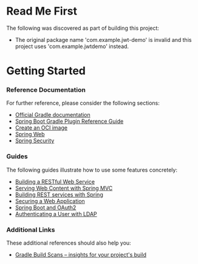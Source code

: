 # Read Me First

The following was discovered as part of building this project:

* The original package name 'com.example.jwt-demo' is invalid and this project uses 'com.example.jwtdemo' instead.

# Getting Started

### Reference Documentation

For further reference, please consider the following sections:

* [Official Gradle documentation](https://docs.gradle.org)
* [Spring Boot Gradle Plugin Reference Guide](https://docs.spring.io/spring-boot/docs/2.6.10/gradle-plugin/reference/html/)
* [Create an OCI image](https://docs.spring.io/spring-boot/docs/2.6.10/gradle-plugin/reference/html/#build-image)
* [Spring Web](https://docs.spring.io/spring-boot/docs/2.6.10/reference/htmlsingle/#web)
* [Spring Security](https://docs.spring.io/spring-boot/docs/2.6.10/reference/htmlsingle/#web.security)

### Guides

The following guides illustrate how to use some features concretely:

* [Building a RESTful Web Service](https://spring.io/guides/gs/rest-service/)
* [Serving Web Content with Spring MVC](https://spring.io/guides/gs/serving-web-content/)
* [Building REST services with Spring](https://spring.io/guides/tutorials/rest/)
* [Securing a Web Application](https://spring.io/guides/gs/securing-web/)
* [Spring Boot and OAuth2](https://spring.io/guides/tutorials/spring-boot-oauth2/)
* [Authenticating a User with LDAP](https://spring.io/guides/gs/authenticating-ldap/)

### Additional Links

These additional references should also help you:

* [Gradle Build Scans – insights for your project's build](https://scans.gradle.com#gradle)

